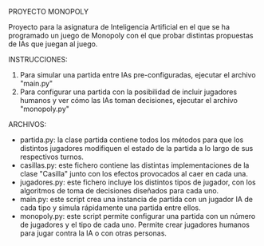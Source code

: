PROYECTO MONOPOLY

Proyecto para la asignatura de Inteligencia Artificial en el que se ha programado un juego de Monopoly con el que probar distintas propuestas de IAs que juegan al juego.

INSTRUCCIONES:
1. Para simular una partida entre IAs pre-configuradas, ejecutar el archivo "main.py"
2. Para configurar una partida con la posibilidad de incluir jugadores humanos y ver cómo las IAs toman decisiones, ejecutar el archivo "monopoly.py"

ARCHIVOS:
   - partida.py: la clase partida contiene todos los métodos para que los distintos jugadores modifiquen el estado de la partida a lo largo de sus respectivos turnos.
   - casillas.py: este fichero contiene las distintas implementaciones de la clase "Casilla" junto con los efectos provocados al caer en cada una.
   - jugadores.py: este fichero incluye los distintos tipos de jugador, con los algoritmos de toma de decisiones diseñados para cada uno.
   - main.py: este script crea una instancia de partida con un jugador IA de cada tipo y simula rápidamente una partida entre ellos.
   - monopoly.py: este script permite configurar una partida con un número de jugadores y el tipo de cada uno. Permite crear jugadores humanos para jugar contra la IA o con otras personas.
